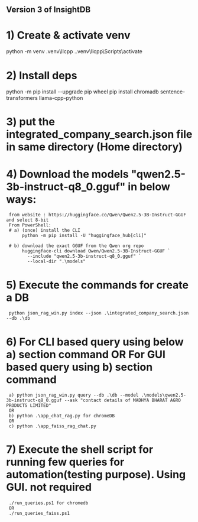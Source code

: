 ## Version 3 of InsightDB
# 1) Create & activate venv
python -m venv .venv\llcpp .\.venv\llcpp\Scripts\activate

# 2) Install deps
python -m pip install --upgrade pip wheel
pip install chromadb sentence-transformers llama-cpp-python

# 3) put the integrated_company_search.json file in same directory (Home directory)

# 4) Download the models "qwen2.5-3b-instruct-q8_0.gguf" in below ways:
     from website : https://huggingface.co/Qwen/Qwen2.5-3B-Instruct-GGUF and select 8-bit
     From PowerShell:
     # a) (once) install the CLI
          python -m pip install -U "huggingface_hub[cli]"

     # b) download the exact GGUF from the Qwen org repo
          huggingface-cli download Qwen/Qwen2.5-3B-Instruct-GGUF `
            --include "qwen2.5-3b-instruct-q8_0.gguf" `
            --local-dir ".\models"

# 5) Execute the commands for create a DB
     python json_rag_win.py index --json .\integrated_company_search.json --db .\db
# 6) For CLI based query using below a) section command OR For GUI based query using b) section command
     a) python json_rag_win.py query --db .\db --model .\models\qwen2.5-3b-instruct-q8_0.gguf --ask "contact details of MADHYA BHARAT AGRO PRODUCTS LIMITED"
     OR
     b) python .\app_chat_rag.py for chromeDB
     OR
     c) python .\app_faiss_rag_chat.py
# 7) Execute the shell script for running few queries for automation(testing purpose). Using GUI. not required
     ./run_queries.ps1 for chromedb
     OR
     ./run_queries_faiss.ps1
